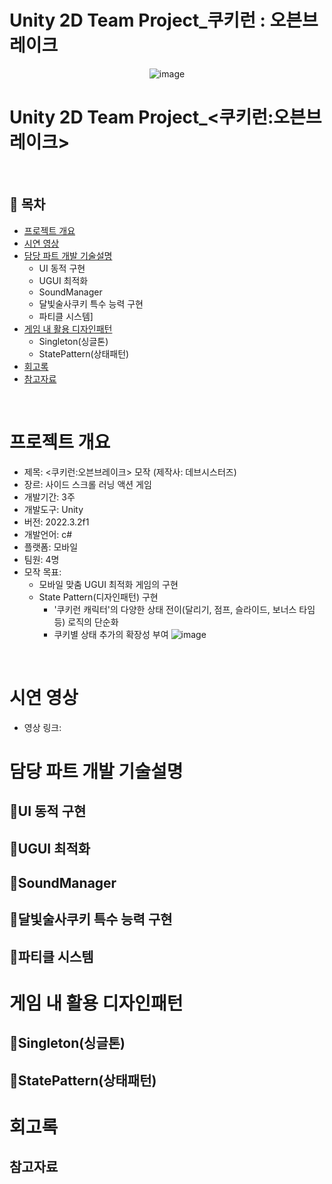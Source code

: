 # Unity 2D Team Project_쿠키런 : 오븐브레이크
<div align=center>
 
 ![image](https://github.com/eun457/2D_CookieRun/assets/140386045/70e89815-4b9a-4c86-a9cf-9e4290beaf6b)
</div>

# Unity 2D Team Project_<쿠키런:오븐브레이크>
</br>

## :memo: 목차

- [프로젝트 개요](#프로젝트-개요)
- [시연 영상](#시연-영상)
- [담당 파트 개발 기술설명](#담당-파트-개발-기술설명)
  - UI 동적 구현
  - UGUI 최적화
  - SoundManager
  - 달빛술사쿠키 특수 능력 구현
  - 파티클 시스템]
- [게임 내 활용 디자인패턴](#게임-내-활용-디자인패턴)
  - Singleton(싱글톤)
  - StatePattern(상태패턴)
- [회고록](#회고록)
- [참고자료](#참고자료)


</br>


# 프로젝트 개요

- 제목: <쿠키런:오븐브레이크> 모작 (제작사: 데브시스터즈)
- 장르: 사이드 스크롤 러닝 액션 게임
- 개발기간: 3주
- 개발도구: Unity
- 버전: 2022.3.2f1
- 개발언어: c#
- 플랫폼: 모바일
- 팀원: 4명
- 모작 목표:
  - 모바일 맞춤 UGUI 최적화 게임의 구현
  - State Pattern(디자인패턴) 구현
    - '쿠키런 캐릭터'의 다양한 상태 전이(달리기, 점프, 슬라이드, 보너스 타임 등) 로직의 단순화
    - 쿠키별 상태 추가의 확장성 부여
![image](https://github.com/eun457/2D_CookieRun/assets/140386045/ab2e4eb3-6d5a-4cc4-900e-8bee4670ef26)

</br>

# 시연 영상

- 영상 링크:

# 담당 파트 개발 기술설명
## :gem:UI 동적 구현
## :gem:UGUI 최적화
## :gem:SoundManager
## :gem:달빛술사쿠키 특수 능력 구현
## :gem:파티클 시스템

# 게임 내 활용 디자인패턴
## :gem:Singleton(싱글톤)
## :gem:StatePattern(상태패턴)

# 회고록

## 참고자료

